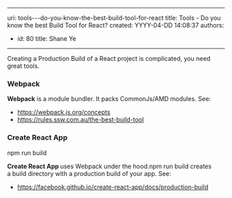 

---
uri: tools---do-you-know-the-best-build-tool-for-react
title: Tools - Do you know the best Build Tool for React?
created: YYYY-04-DD 14:08:37
authors:
  - id: 80
    title: Shane Ye
---




<span class='intro'> <p class="ssw15-rteElement-P">Creating a Production Build of a React project is complicated, you need great tools.​<br></p> </span>

<h3 class="ssw15-rteElement-H3">Webpack​​<br></h3><p><b>Webpack</b>&#160;is a module bundler. It packs CommonJs/AMD modules.&#160;See&#58;<br></p><ul><li><a href="https&#58;//webpack.js.org/concepts">https&#58;//webpack.js.org/concepts</a></li><li><a href="/_layouts/15/FIXUPREDIRECT.ASPX?WebId=3dfc0e07-e23a-4cbb-aac2-e778b71166a2&amp;TermSetId=07da3ddf-0924-4cd2-a6d4-a4809ae20160&amp;TermId=ac5174c4-a417-4bf8-a3ac-c47bdb8f273c">https&#58;//rules.ssw.com.au/the-best-build-tool</a></li></ul><h3 class="ssw15-rteElement-H3">Create React App​​<br></h3><p class="ssw15-rteElement-CodeArea">npm run build</p><p><b>Create React App&#160;</b>uses Webpack under the hood.npm run build&#160;creates a&#160;build&#160;directory with a production build of your app. See&#58;</p><ul><li><a href="https&#58;//facebook.github.io/create-react-app/docs/production-build">https&#58;//facebook.github.io/create-react-app/docs/production-build</a>​<br><br></li></ul>


